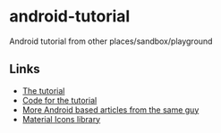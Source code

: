 # android-tutorial
Android tutorial from other places/sandbox/playground

## Links

* [The tutorial](http://valokafor.com/create-publish-first-android-app/)
* [Code for the tutorial](https://github.com/valokafor/Android_Tutorials)
* [More Android based articles from the same guy](http://valokafor.com/category/android/)
* [Material Icons library](https://www.google.com/design/icons/)
